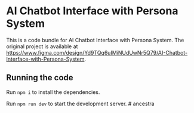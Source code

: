 
  # AI Chatbot Interface with Persona System

  This is a code bundle for AI Chatbot Interface with Persona System. The original project is available at https://www.figma.com/design/Yd9TQq6uIMiNUdUwNr5Q79/AI-Chatbot-Interface-with-Persona-System.

  ## Running the code

  Run `npm i` to install the dependencies.

  Run `npm run dev` to start the development server.
  #   a n c e s t r a  
 